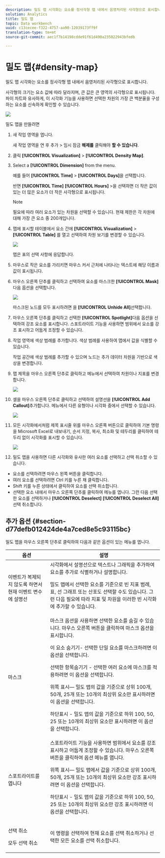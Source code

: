 ```yaml
---
description: 밀도 맵 시각화는 요소를 정사각형 맵 내에서 음영처리된 사각형으로 표시합니다.
solution: Analytics
title: 밀도 맵
topic: Data workbench
uuid: c13cecee-f322-4757-aa90-12039173ff9f
translation-type: tm+mt
source-git-commit: aec1f7b14198cdde91f61d490a235022943bfedb

---
```



# 밀도 맵{#density-map}

밀도 맵 시각화는 요소를 정사각형 맵 내에서 음영처리된 사각형으로 표시합니다.

사각형의 크기는 요소 값에 따라 달라지며, 큰 값은 큰 영역의 사각형으로 표시됩니다. 파이 차트와 유사하게, 이 시각화 기능을 사용하면 선택한 차원의 가장 큰 백분율을 구성하는 요소를 신속하게 확인할 수 있습니다.

![](assets/density_map_day_visits.png)

밀도 맵을 만들려면

1. 새 작업 영역을 엽니다.

   새 작업 영역을 연 후 추가 > 임시 잠금 **해제를** 클릭해야 **할 수 있습니다**.
1. 클릭 **[!UICONTROL Visualization]** > **[!UICONTROL Density Map]**.

1. Select a **[!UICONTROL Dimension]** from the menu.

   예를 들어 **[!UICONTROL Time]** > **[!UICONTROL Days]**&#x200B;을 선택합니다.

   반면 **[!UICONTROL Time]** **[!UICONTROL Hours]** >을 선택하면 더 작은 값이 있는 더 많은 요소가 더 작은 사각형으로 표시됩니다.

   >[!NOTE]
   >
   >필요에 따라 여러 요소가 있는 차원을 선택할 수 있습니다. 현재 제한은 각 차원에 대해 가장 큰 요소 중 200개입니다.

1. 맵에 표시할 테이블에서 요소 간에 **[!UICONTROL Visualization]** > **[!UICONTROL Table]** 를 열고 선택하여 차원 보기를 변경할 수 있습니다.

   ![](assets/density_map_day_selections.png)

   맵은 표의 선택 사항에 응답합니다.

1. 마우스로 작은 요소를 가리키면 마우스 커서 근처에 나타나는 텍스트에 해당 이름과 값이 표시됩니다.
1. 마우스 오른쪽 단추를 클릭하고 선택하여 요소를 마스크한 **[!UICONTROL Mask]**&#x200B;다음 옵션을 선택합니다.

   ![](assets/density_map_day_mask.png)

   마스크된 노드를 모두 표시하려면 을 **[!UICONTROL Unhide All]**&#x200B;선택합니다.

1. 마우스 오른쪽 단추를 클릭하고 선택한 **[!UICONTROL Spotlight]**&#x200B;다음 옵션을 선택하여 강조 요소를 표시합니다. 스포트라이트 기능을 사용하면 범위에서 요소를 강조 표시하고 어둡게 조정할 수 있습니다.
1. 작업 영역에 색상 범례를 추가합니다. 색상 범례를 사용하여 맵에서 값을 식별할 수 있습니다.

   작업 공간에 색상 범례를 추가할 수 있으며 노드는 추가 데이터 차원을 기반으로 색상을 변경합니다.
1. 맵 제목을 마우스 오른쪽 단추로 클릭하고 메뉴에서 선택하여 차원이나 지표를 변경합니다.

   ![](assets/density_map_change_dim.png)

1. 셀을 마우스 오른쪽 단추로 클릭하고 선택하여 설명선을 **[!UICONTROL Add Callout]**&#x200B;추가합니다. 메뉴에서 다른 유형이나 시각화 중에서 선택할 수 있습니다.

   ![](assets/density_map_callout.png)

1. 모든 시각화에서처럼 제목 표시줄 위를 마우스 오른쪽 버튼으로 클릭하여 기본 명령을 Microsoft Excel로 내보내기, 순서 지정, 복사, 최소화 및 테두리를 클릭하여 테두리 없이 시각화를 표시할 수 있습니다.

   ![](assets/density_map_export.png)

1. 밀도 맵을 사용하면 다른 시각화와 유사한 여러 요소를 선택하고 선택 취소할 수 있습니다.

* 요소를 선택하려면 마우스 왼쪽 버튼을 클릭합니다.
* 여러 요소를 선택하려면 Ctrl 키를 누른 채 클릭합니다.
* Shift 키를 누른 상태에서 클릭하여 요소를 선택 취소합니다.
* 선택한 요소 내에서 마우스 오른쪽 단추를 클릭하여 메뉴를 엽니다. 그런 다음 선택한 요소를 선택하거나 **[!UICONTROL Deselect]** **[!UICONTROL Deselect All]** 선택 취소합니다.

## 추가 옵션 {#section-d77defb012424de4a7ced8e5c93115bc}

밀도 맵을 마우스 오른쪽 단추로 클릭하여 다음과 같은 옵션이 있는 메뉴를 엽니다.

<table id="table_3ADA85031C834792BFD041E186962A41"> 
 <thead> 
  <tr> 
   <th colname="col1" class="entry"> 옵션 </th> 
   <th colname="col2" class="entry"> 설명 </th> 
  </tr>
 </thead>
 <tbody> 
  <tr> 
   <td colname="col1"> 이벤트가 복제되지 않도록 하면서 현재 이벤트 변수에  설명선 </td> 
   <td colname="col2">시각화에서 설명선으로 텍스트나 그래픽을 추가하여 요소를 추가로 식별하거나 설명합니다. <p>밀도 맵에서 선택한 요소를 기준으로 빈 지표 범례, 표, 선 그래프 또는 산포도 선택할 수도 있습니다. 그런 다음 필요에 따라 지표 및 차원을 이러한 빈 시각화에 추가할 수 있습니다. </p> </td> 
  </tr> 
  <tr> 
   <td colname="col1"> 마스크 </td> 
   <td colname="col2">마스크 옵션을 사용하면 선택한 요소를 숨길 수 있습니다. 마우스 오른쪽 버튼을 클릭하여 마스크 옵션을 표시합니다. <p><span class="uicontrol"> 이 요소 숨기기</span>- 선택한 단일 요소를 마스크하려면 이 옵션을 선택합니다. </p> <p><span class="uicontrol"> 선택한 항목</span>숨기기 - 선택한 여러 요소에 마스크를 적용하려면 이 옵션을 선택합니다. </p> <p><span class="uicontrol"> 위쪽 표시</span>— 밀도 맵의 값을 기준으로 상위 100개, 50개, 25개 또는 10개의 최상위 요소만 표시하려면 이 옵션을 선택합니다. </p> <p><span class="uicontrol"> 하단</span>표시 - 밀도 맵의 값을 기준으로 하위 100, 50, 25 또는 10개의 최상위 요소만 표시하려면 이 옵션을 선택합니다. </p> </td> 
  </tr> 
  <tr> 
   <td colname="col1"> 스포트라이트를 엽니다 </td> 
   <td colname="col2"> 스포트라이트 기능을 사용하면 범위에서 요소를 강조 표시하고 어둡게 조정할 수 있습니다. 마우스 오른쪽 버튼을 클릭하여 옵션 메뉴를 엽니다. <p><span class="uicontrol"> 위쪽 표시</span>— 밀도 맵에서 값을 기준으로 상위 100개, 50개, 25개 또는 10개의 최상위 요소만 강조 표시하려면 이 옵션을 선택합니다. </p> <p><span class="uicontrol"> 하단</span>표시 - 밀도 맵의 값을 기준으로 하위 100, 50, 25 또는 10개의 최상위 요소만 강조 표시하려면 이 옵션을 선택합니다. </p> </td> 
  </tr> 
  <tr> 
   <td colname="col1"> <p>선택 취소 </p> <p>모두 선택 취소 </p> </td> 
   <td colname="col2"> <p> 이 명령을 선택하여 현재 요소를 선택 취소하거나 선택한 모든 요소를 선택 취소합니다. </p> </td> 
  </tr> 
 </tbody> 
</table>


